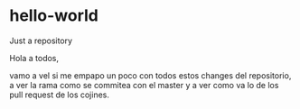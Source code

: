 # hello-world
Just a repository

Hola a todos, 

vamo a vel si me empapo un poco con todos estos changes del repositorio, a ver la rama como se commitea con el master y a ver como va lo de los pull request de los cojines.
